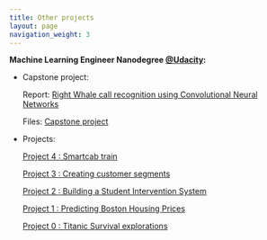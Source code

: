 ```yaml
---
title: Other projects
layout: page
navigation_weight: 3
---
```


**Machine Learning Engineer Nanodegree [@Udacity](https://www.udacity.com):**


- Capstone project:

	Report: [Right Whale call recognition using Convolutional Neural Networks](/capstone_mabelvj/)
	
	Files: [Capstone project](https://github.com/mabelvj/MLNP/tree/master/capstone/code)

- Projects:

	[Project 4 : Smartcab train](https://github.com/mabelvj/MLNP/blob/master/P4_smartcab/smartcab_report.ipynb)

	[Project 3 : Creating customer segments](https://github.com/mabelvj/MLNP/blob/master/P3_creating_customer_segments/customer_segments.ipynb)

	[Project 2 : Building a Student Intervention System](https://github.com/mabelvj/MLNP/blob/master/P2_student_intervention/student_intervention.ipynb)

	[Project 1 : Predicting Boston Housing Prices](https://github.com/mabelvj/MLNP/blob/master/P1_boston_housing/boston_housing.ipynb)

	[Project 0 : Titanic Survival explorations](https://github.com/mabelvj/MLNP/blob/master/P0_titanic/Titanic_Survival_Exploration.ipynb)
